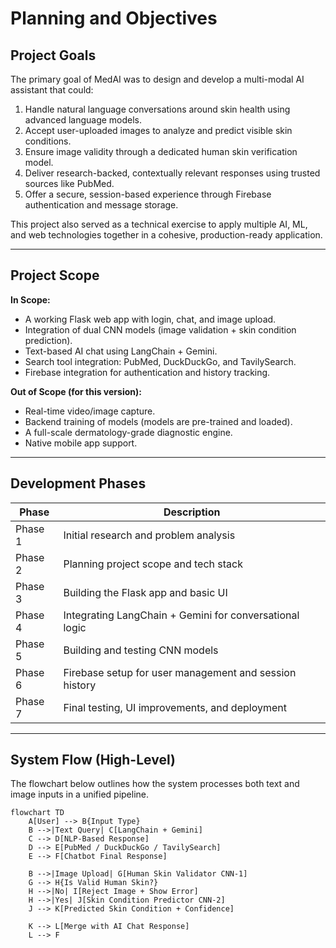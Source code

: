 # Planning and Objectives

## Project Goals

The primary goal of MedAI was to design and develop a multi-modal AI assistant that could:

1. Handle natural language conversations around skin health using advanced language models.
2. Accept user-uploaded images to analyze and predict visible skin conditions.
3. Ensure image validity through a dedicated human skin verification model.
4. Deliver research-backed, contextually relevant responses using trusted sources like PubMed.
5. Offer a secure, session-based experience through Firebase authentication and message storage.

This project also served as a technical exercise to apply multiple AI, ML, and web technologies together in a cohesive, production-ready application.

---

## Project Scope

**In Scope:**
- A working Flask web app with login, chat, and image upload.
- Integration of dual CNN models (image validation + skin condition prediction).
- Text-based AI chat using LangChain + Gemini.
- Search tool integration: PubMed, DuckDuckGo, and TavilySearch.
- Firebase integration for authentication and history tracking.

**Out of Scope (for this version):**
- Real-time video/image capture.
- Backend training of models (models are pre-trained and loaded).
- A full-scale dermatology-grade diagnostic engine.
- Native mobile app support.

---

## Development Phases

| Phase | Description |
|-------|-------------|
| Phase 1 | Initial research and problem analysis |
| Phase 2 | Planning project scope and tech stack |
| Phase 3 | Building the Flask app and basic UI |
| Phase 4 | Integrating LangChain + Gemini for conversational logic |
| Phase 5 | Building and testing CNN models |
| Phase 6 | Firebase setup for user management and session history |
| Phase 7 | Final testing, UI improvements, and deployment |

---

## System Flow (High-Level)

The flowchart below outlines how the system processes both text and image inputs in a unified pipeline.

```mermaid
flowchart TD
    A[User] --> B{Input Type}
    B -->|Text Query| C[LangChain + Gemini]
    C --> D[NLP-Based Response]
    D --> E[PubMed / DuckDuckGo / TavilySearch]
    E --> F[Chatbot Final Response]

    B -->|Image Upload| G[Human Skin Validator CNN-1]
    G --> H{Is Valid Human Skin?}
    H -->|No| I[Reject Image + Show Error]
    H -->|Yes| J[Skin Condition Predictor CNN-2]
    J --> K[Predicted Skin Condition + Confidence]

    K --> L[Merge with AI Chat Response]
    L --> F

```